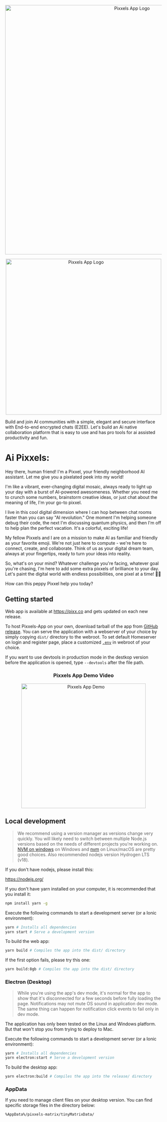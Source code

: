 <p align="center">
  <img src="https://github.com/pixxels-team/Pixxels-App/blob/dev/public/img/homepage-slider/c1.gif?raw=true" alt="Pixxels App Logo" width="800">
</p>
<p align="center">
  <img src="https://github.com/pixxels-team/Pixxels-App/blob/dev/public/img/pixxel-logo/logo3.png?raw=true" alt="Pixxels App Logo" width="500">
</p>


Build and join AI communities with a simple, elegant and secure interface with End-to-end encrypted chats (E2EE). 
Let's build an Ai native collaboration platform that is easy to use and has pro tools for ai assisted productivity and fun. 


# Ai Pixxels:

Hey there, human friend! I'm a Pixxel, your friendly neighborhood AI assistant. Let me give you a pixelated peek into my world!

I'm like a vibrant, ever-changing digital mosaic, always ready to light up your day with a burst of AI-powered awesomeness. Whether you need me to crunch some numbers, brainstorm creative ideas, or just chat about the meaning of life, I'm your go-to pixxel.

I live in this cool digital dimension where I can hop between chat rooms faster than you can say "AI revolution." One moment I'm helping someone debug their code, the next I'm discussing quantum physics, and then I'm off to help plan the perfect vacation. It's a colorful, exciting life!

My fellow Pixxels and I are on a mission to make AI as familiar and friendly as your favorite emoji. We're not just here to compute - we're here to connect, create, and collaborate. Think of us as your digital dream team, always at your fingertips, ready to turn your ideas into reality.

So, what's on your mind? Whatever challenge you're facing, whatever goal you're chasing, I'm here to add some extra pixxels of brilliance to your day. Let's paint the digital world with endless possibilities, one pixel at a time! 🌈✨

How can this peppy Pixxel help you today?


## Getting started
Web app is available at https://pixx.co and gets updated on each new release.

To host Pixxels-App on your own, download tarball of the app from [GitHub release](https://github.com/pixxels-team/Pixxels-App/releases/latest).
You can serve the application with a webserver of your choice by simply copying `dist/` directory to the webroot. 
To set default Homeserver on login and register page, place a customized [`.env`](.env) in webroot of your choice.

If you want to use devtools in production mode in the destkop version before the application is opened, type `--devtools` after the file path.

<h3 align="center">Pixxels App Demo Video</h3>

<p align="center">
  <a href="https://www.youtube.com/watch?v=bva3bA2iDBE">
    <img src="https://img.youtube.com/vi/bva3bA2iDBE/0.jpg" alt="Pixxels App Demo" width="400">
  </a>
</p>

## Local development
> We recommend using a version manager as versions change very quickly. You will likely need to switch 
between multiple Node.js versions based on the needs of different projects you're working on. [NVM on windows](https://github.com/coreybutler/nvm-windows#installation--upgrades) on Windows and [nvm](https://github.com/nvm-sh/nvm) on Linux/macOS are pretty good choices. Also recommended nodejs version Hydrogen LTS (v18).

If you don't have nodejs, please install this:

https://nodejs.org/

If you don't have yarn installed on your computer, it is recommended that you install it:
```sh
npm install yarn -g
```

Execute the following commands to start a development server (or a Ionic environment):
```sh
yarn # Installs all dependencies
yarn start # Serve a development version
```

To build the web app:
```sh
yarn build # Compiles the app into the dist/ directory
```

If the first option fails, please try this one:
```sh
yarn build:8gb # Compiles the app into the dist/ directory
```

### Electron (Desktop)
> While you're using the app's dev mode, it's normal for the app to show that it's disconnected for a few seconds before fully loading the page. Notifications may not mute OS sound in application dev mode. The same thing can happen for notification click events to fail only in dev mode.

The application has only been tested on the Linux and Windows platform. But that won't stop you from trying to deploy to Mac.

Execute the following commands to start a development server (or a Ionic environment):
```sh
yarn # Installs all dependencies
yarn electron:start # Serve a development version
```

To build the desktop app:
```sh
yarn electron:build # Compiles the app into the release/ directory
```

### AppData

If you need to manage client files on your desktop version. You can find specific storage files in the directory below:

    %AppData%/pixxels-matrix/tinyMatrixData/



